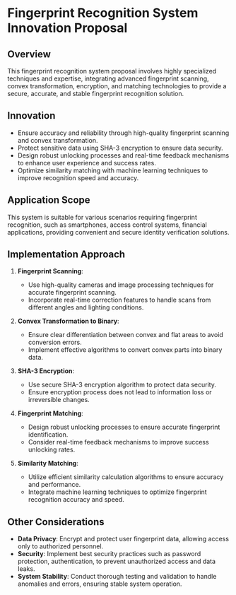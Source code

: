 # Fingerprint Recognition System Innovation Proposal

## Overview

This fingerprint recognition system proposal involves highly specialized techniques and expertise, integrating advanced fingerprint scanning, convex transformation, encryption, and matching technologies to provide a secure, accurate, and stable fingerprint recognition solution.

## Innovation

- Ensure accuracy and reliability through high-quality fingerprint scanning and convex transformation.
- Protect sensitive data using SHA-3 encryption to ensure data security.
- Design robust unlocking processes and real-time feedback mechanisms to enhance user experience and success rates.
- Optimize similarity matching with machine learning techniques to improve recognition speed and accuracy.

## Application Scope

This system is suitable for various scenarios requiring fingerprint recognition, such as smartphones, access control systems, financial applications, providing convenient and secure identity verification solutions.

## Implementation Approach

1. **Fingerprint Scanning**:
   - Use high-quality cameras and image processing techniques for accurate fingerprint scanning.
   - Incorporate real-time correction features to handle scans from different angles and lighting conditions.

2. **Convex Transformation to Binary**:
   - Ensure clear differentiation between convex and flat areas to avoid conversion errors.
   - Implement effective algorithms to convert convex parts into binary data.

3. **SHA-3 Encryption**:
   - Use secure SHA-3 encryption algorithm to protect data security.
   - Ensure encryption process does not lead to information loss or irreversible changes.

4. **Fingerprint Matching**:
   - Design robust unlocking processes to ensure accurate fingerprint identification.
   - Consider real-time feedback mechanisms to improve success unlocking rates.

5. **Similarity Matching**:
   - Utilize efficient similarity calculation algorithms to ensure accuracy and performance.
   - Integrate machine learning techniques to optimize fingerprint recognition accuracy and speed.

## Other Considerations

- **Data Privacy**: Encrypt and protect user fingerprint data, allowing access only to authorized personnel.
- **Security**: Implement best security practices such as password protection, authentication, to prevent unauthorized access and data leaks.
- **System Stability**: Conduct thorough testing and validation to handle anomalies and errors, ensuring stable system operation.
